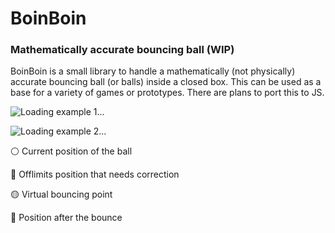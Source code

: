 # BoinBoin

### Mathematically accurate bouncing ball (WIP)

BoinBoin is a small library to handle a mathematically (not physically) accurate bouncing ball (or balls) inside a closed box. This can be used as a base for a variety of games or prototypes. There are plans to port this to JS.

![Loading example 1...](https://raw.githubusercontent.com/tavuntu/boinboin/main/img/example_1.gif)

![Loading example 2...](https://raw.githubusercontent.com/tavuntu/boinboin/main/img/example_2.gif)

:white_circle: Current position of the ball 

:red_circle: Offlimits position that needs correction

:yellow_circle: Virtual bouncing point

:large_blue_circle: Position after the bounce
